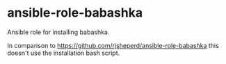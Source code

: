 # ansible-role-babashka
Ansible role for installing babashka.

In comparison to https://github.com/rjsheperd/ansible-role-babashka this doesn't use the installation bash script.

